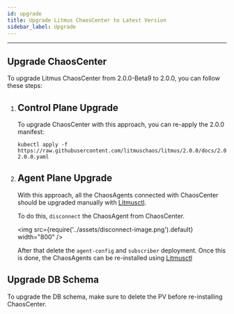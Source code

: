 ```yaml
---
id: upgrade
title: Upgrade Litmus ChaosCenter to Latest Version
sidebar_label: Upgrade
---
```


---

## Upgrade ChaosCenter

To upgrade Litmus ChaosCenter from 2.0.0-Beta9 to 2.0.0, you can follow these steps:

1.  ## Control Plane Upgrade
    To upgrade ChaosCenter with this approach, you can re-apply the 2.0.0 manifest: 

    ```
    kubectl apply -f https://raw.githubusercontent.com/litmuschaos/litmus/2.0.0/docs/2.0.0/litmus-2.0.0.yaml
    ```

2.  ## Agent Plane Upgrade
    With this approach, all the ChaosAgents connected with ChaosCenter should be upgraded manually with [Litmusctl](../litmusctl/installation).

    To do this, `disconnect` the ChaosAgent from ChaosCenter.

    <img src={require('../assets/disconnect-image.png').default} width="800" />
    
    After that delete the `agent-config` and `subscriber` deployment. Once this is done, the ChaosAgents can be re-installed using [Litmusctl](../litmusctl/installation)

## Upgrade DB Schema
To upgrade the DB schema, make sure to delete the PV before re-installing ChaosCenter.
